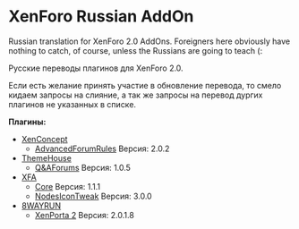 # XenForo Russian AddOn
Russian translation for XenForo 2.0 AddOns. Foreigners here obviously have nothing to catch, of course, unless the Russians are going to teach (:

Русские переводы плагинов для XenForo 2.0.

Если есть желание принять участие в обновление перевода, то смело кидаем запросы на слияние, а так же запросы на перевод дургих плагинов не указанных в списке.

**Плагины:**
* [XenConcept](XenConcept)
	* [AdvancedForumRules](XenConcept/AdvancedForumRules) Версия: 2.0.2
* [ThemeHouse](ThemeHouse)
	* [Q&AForums](ThemeHouse/Q&AForums) Версия: 1.0.5
* [XFA](XFA)
	* [Core](XFA/Core) Версия: 1.1.1
	* [NodesIconTweak](XFA/NodesIconTweak) Версия: 3.0.0
* [8WAYRUN](8WAYRUN)
	* [XenPorta 2](8WAYRUN/XenPorta2) Версия: 2.0.1.8